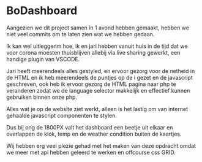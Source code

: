 # BoDashboard


Aangezien we dit project samen in 1 avond hebben gemaakt, hebben we niet veel commits om te laten zien wat we hebben gedaan.

Ik kan wel uitleggenm hoe, ik en jari hebben vanuit huis in de tijd dat we voor corona moesten thuisblijven 
allebij via live sharing gewerkt, een handige plugin van VSCODE.

Jari heeft meerendeels alles gestyled, en ervoor gezorg voor de netheid in de HTML en ik heb meerendeels 
de puntjes op de i gezet en de javascript geschreven, ook heb ik ervoor gezorg de HTML pagina naar php te veranderen
zodat we de language selector makkelijk en effectief kunnen gebruiken binnen onze php.

Alles wat je op de website ziet werkt, alleen is het lastig om van internet gehaalde javascript componenten te stylen.

Dus bij ong de 1800PX valt het dashboard een beetje uit elkaar en overlappen de klok, temp en de weather condition buiten de kaartjes.

Wij hebben erg veel plezie gehad met het maken van deze opdracht omdat we meer met api hebben geleerd te werken en offcourse css GRID.
